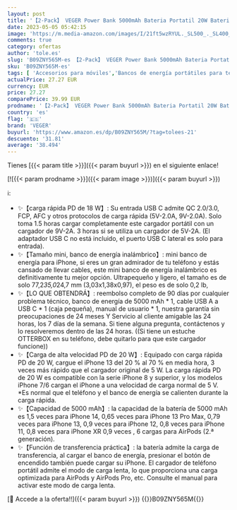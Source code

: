 ```yaml
---
layout: post
title: '【2-Pack】 VEGER Power Bank 5000mAh Bateria Portatil 20W Bateria Externa Carga Rapida Compatible iPhone 14/14 Pro/14 Pro Max/14 Plus/13/12/11 /XS/XR/X/8/7/6s/Plus Airpods y más'
date: 2023-05-05 05:42:15
image: 'https://m.media-amazon.com/images/I/21ft5wzRYUL._SL500_._SL400_.jpg'
comments: true
category: ofertas
author: 'tole.es'
slug: 'B09ZNY565M-es 【2-Pack】 VEGER Power Bank 5000mAh Bateria Portatil 20W...'
sku: 'B09ZNY565M-es'
tags: [ 'Accesorios para móviles','Bancos de energía portátiles para teléfonos móviles','Cargadores para móviles','Comunicación móvil y accesorios','Electrónica','iphone','veger','🇪🇸', ]
actualPrice: 27.27 EUR
currency: EUR
price: 27.27
comparePrice: 39.99 EUR
prodname: '【2-Pack】 VEGER Power Bank 5000mAh Bateria Portatil 20W Bateria Externa Carga Rapida Compatible iPhone 14/14 Pro/14 Pro Max/14 Plus/13/12/11 /XS/XR/X/8/7/6s/Plus Airpods y más'
country: 'es'
flag: '🇪🇸'
brand: 'VEGER'
buyurl: 'https://www.amazon.es/dp/B09ZNY565M/?tag=tolees-21'
descuento: '31.81'
average: '38.494'
---
```


Tienes [{{< param title >}}]({{< param buyurl >}}) en el siguiente enlace!

[![{{< param prodname >}}]({{< param image >}})]({{< param buyurl >}})

ℹ️:

- ✨【carga rápida PD de 18 W】: Su entrada USB C admite QC 2.0/3.0, FCP, AFC y otros protocolos de carga rápida (5V-2.0A, 9V-2.0A). Solo toma 1.5 horas cargar completamente este cargador portátil con un cargador de 9V-2A. 3 horas si se utiliza un cargador de 5V-2A. (El adaptador USB C no está incluido, el puerto USB C lateral es solo para entrada).
- ✨【Tamaño mini, banco de energía inalámbrico】: mini banco de energía para iPhone, si eres un gran admirador de tu teléfono y estás cansado de llevar cables, este mini banco de energía inalámbrico es definitivamente tu mejor opción. Ultrapequeño y ligero, el tamaño es de solo 77,2*35,0*24,7 mm (3,03x1,38x0,97), el peso es de solo 0,2 lb,
- ✨【LO QUE OBTENDRÁ】: reembolso completo de 90 días por cualquier problema técnico, banco de energía de 5000 mAh * 1, cable USB A a USB C * 1 (caja pequeña), manual de usuario * 1, nuestra garantía sin preocupaciones de 24 meses Y Servicio al cliente amigable las 24 horas, los 7 días de la semana. Si tiene alguna pregunta, contáctenos y lo resolveremos dentro de las 24 horas. ((Si tiene un estuche OTTERBOX en su teléfono, debe quitarlo para que este cargador funcione))
- ✨【Carga de alta velocidad PD de 20 W】: Equipado con carga rápida PD de 20 W, cargue el iPhone 13 del 20 % al 70 % en media hora, 3 veces más rápido que el cargador original de 5 W. La carga rápida PD de 20 W es compatible con la serie iPhone 8 y superior, y los modelos iPhone 7/6 cargan el iPhone a una velocidad de carga normal de 5 V. *Es normal que el teléfono y el banco de energía se calienten durante la carga rápida.
- ✨【Capacidad de 5000 mAh】: la capacidad de la batería de 5000 mAh es 1,5 veces para iPhone 14, 0,65 veces para iPhone 13 Pro Max, 0,79 veces para iPhone 13, 0,9 veces para iPhone 12, 0,8 veces para iPhone 11, 0,8 veces para iPhone XR 0,9 veces , 6 cargas para AirPods (2.ª generación).
- ✨【Función de transferencia práctica】: la batería admite la carga de transferencia, al cargar el banco de energía, presionar el botón de encendido también puede cargar su iPhone. El cargador de teléfono portátil admite el modo de carga lenta, lo que proporciona una carga optimizada para AirPods y AirPods Pro, etc. Consulte el manual para activar este modo de carga lenta.

[🛒 Accede a la oferta!!]({{< param buyurl >}})
{{<world>}}B09ZNY565M{{</world>}}
